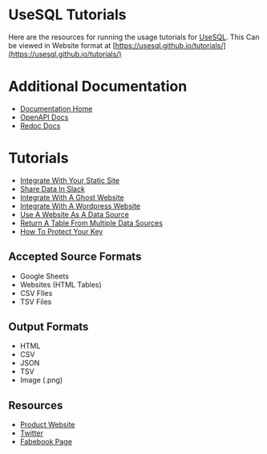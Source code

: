 # UseSQL Tutorials
Here are the resources for running the usage tutorials for [UseSQL](https://usesql.com?ref=github). This Can be viewed in Website format at [https://usesql.github.io/tutorials/](https://usesql.github.io/tutorials/)

# Additional Documentation
 - [Documentation Home](https://docs.usesql.com)
 - [OpenAPI Docs](https://usesql.com/docs)
 - [Redoc Docs](https://usesql.com/redoc)

# Tutorials
 - [Integrate With Your Static Site](static-sites/README.html)
 - [Share Data In Slack]()
 - [Integrate With A Ghost Website]()
 - [Integrate With A Wordpress Website]()
 - [Use A Website As A Data Source]()
 - [Return A Table From Multiple Data Sources]()
 - [How To Protect Your Key]()

## Accepted Source Formats
 - Google Sheets
 - Websites (HTML Tables)
 - CSV FIles
 - TSV Files

## Output Formats
 - HTML
 - CSV
 - JSON
 - TSV
 - Image (.png)

## Resources
 - [Product Website](https://www.usesql.com)
 - [Twitter](https://www.twitter.com/usesqlhq)
 - [Fabebook Page](https://www.usesql.com/facebook)
